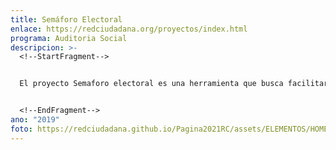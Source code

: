 ```yaml
---
title: Semáforo Electoral
enlace: https://redciudadana.org/proyectos/index.html
programa: Auditoria Social
descripcion: >-
  <!--StartFragment-->


  El proyecto Semaforo electoral es una herramienta que busca facilitar a la ciudadanía la comprensión de qué es permitido y qué no lo es, en cada momento del proceso de campaña electoral, así como el reporte hacia el Tribunal Supremo Electoral de cualquier violación de la ley por parte de los partidos.


  <!--EndFragment-->
ano: "2019"
foto: https://redciudadana.github.io/Pagina2021RC/assets/ELEMENTOS/HOME/PROYECTOS/08_SEMAFORO%20ELECTORAL.png
---
```

